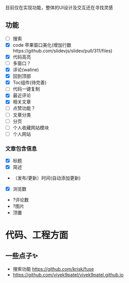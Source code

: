 目前仅在实现功能，整体的UI设计及交互还在寻找灵感
## 功能
- [ ] 搜索
- [x] code 苹果窗口美化(增加行数https://github.com/slidevjs/slidev/pull/311/files)
- [x] 代码高亮
- [ ] 多窗口？
- [x] 评论(waline)
- [x] 回到顶部
- [x] Toc组件(待完善)
- [ ] 代码一键复制
- [x] 最近评论
- [x] 相关文章
- [ ] 点赞功能？
- [ ] 文章分类
- [ ] 分页
- [ ] 个人收藏网站模块
- [ ] 个人网站

### 文章包含信息
- [x] 标题
- [x] 简述
- （发布/更新）时间(自动添加更新)
- [x] 浏览数
- ?评论数
- ?图片
- 顶置

# 代码、工程方面

## 一些点子✨
- 搜索功能 https://github.com/krisk/fuse
- https://github.com/vivek9patel/vivek9patel.github.io
